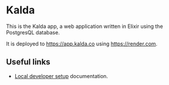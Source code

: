 # Kalda

This is the Kalda app, a web application written in Elixir using the
PostgresQL database.

It is deployed to <https://app.kalda.co> using <https://render.com>.

## Useful links

- [Local developer setup](docs/developer-setup.md) documentation.
